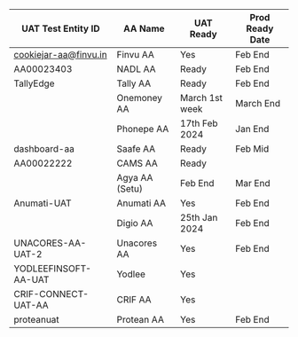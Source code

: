 | UAT Test Entity ID    | AA Name          | UAT Ready | Prod Ready Date |
|------------------|------------------|-----------|------------------|
|  cookiejar-aa@finvu.in | Finvu AA         | Yes       | Feb End          |
|  AA00023403           | NADL AA          |    Ready    | Feb End          |
|   TallyEdge               | Tally AA         |    Ready       | Feb End          |
|                  | Onemoney AA      | March 1st week          | March End          |
|                  | Phonepe AA       | 17th Feb 2024          | Jan End          |
|    dashboard-aa              | Saafe AA         |Ready           | Feb Mid          |
| AA00022222                 | CAMS AA          | Ready          |                  |
|                  | Agya AA (Setu)   | Feb End          |  Mar End                |
|    Anumati-UAT              | Anumati AA       |    Yes    | Feb End          |
|                  | Digio AA         |  25th Jan 2024         | Feb End          |
|   UNACORES-AA-UAT-2               | Unacores AA      | Yes          | Feb End          |
| YODLEEFINSOFT-AA-UAT                 | Yodlee           |   Yes          |                | Mar End
|             CRIF-CONNECT-UAT-AA     | CRIF AA          |      Yes     |                  |
|         proteanuat         | Protean AA       | Yes         | Feb End          |
